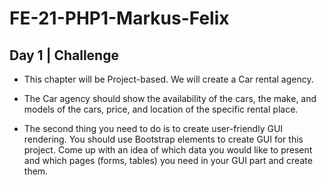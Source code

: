 # FE-21-PHP1-Markus-Felix

## Day 1 | Challenge

* This chapter will be Project-based. We will create a Car rental agency. 

* The Car agency should show the availability of the cars, the make, and models of the cars, price, and location of the specific rental place.

* The second thing you need to do is to create user-friendly GUI rendering. You should use Bootstrap elements to create GUI for this project. Come up with an idea of which data you would like to present and which pages (forms, tables) you need in your GUI part and create them. 
